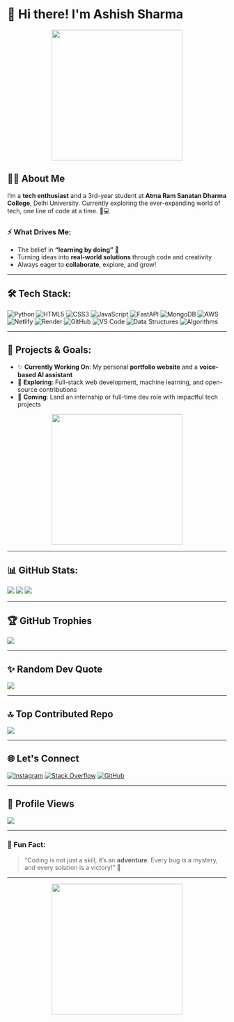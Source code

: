 # 👋 Hi there! I'm **Ashish Sharma** 
<p align="center">
  <img src="https://media0.giphy.com/media/v1.Y2lkPTc5MGI3NjExbDdyamkyNDd2YjNrbnljeHNwNmUycDZ2NjZ2em04enNteHp0OTEzZyZlcD12MV9pbnRlcm5hbF9naWZfYnlfaWQmY3Q9cw/igRW3jH2LcCVzMqi5F/giphy.gif" width="300" />
</p>

## 👨‍💻 About Me

I’m a **tech enthusiast** and a 3rd-year student at **Atma Ram Sanatan Dharma College**, Delhi University. Currently exploring the ever-expanding world of tech, one line of code at a time. 🧠💻

### ⚡️ What Drives Me:
- The belief in **“learning by doing”** 🔁
- Turning ideas into **real-world solutions** through code and creativity
- Always eager to **collaborate**, explore, and grow!

---

## 🛠️ Tech Stack:
![Python](https://img.shields.io/badge/python-%2314354C.svg?style=plastic&logo=python&logoColor=white)
![HTML5](https://img.shields.io/badge/html5-%23E34F26.svg?style=plastic&logo=html5&logoColor=white)
![CSS3](https://img.shields.io/badge/css3-%231572B6.svg?style=plastic&logo=css3&logoColor=white)
![JavaScript](https://img.shields.io/badge/javascript-%23F7DF1E.svg?style=plastic&logo=javascript&logoColor=black)
![FastAPI](https://img.shields.io/badge/FastAPI-009688?style=flat&logo=fastapi&logoColor=white)
![MongoDB](https://img.shields.io/badge/MongoDB-47A248?style=flat&logo=mongodb&logoColor=white)
![AWS](https://img.shields.io/badge/AWS-232F3E?style=flat&logo=amazon-aws&logoColor=white)
![Netlify](https://img.shields.io/badge/Netlify-00C7B7?style=flat&logo=netlify&logoColor=white)
![Render](https://img.shields.io/badge/Render-46E3B7?style=flat&logo=render&logoColor=black)
![GitHub](https://img.shields.io/badge/github-%23121011.svg?style=plastic&logo=github&logoColor=white)
![VS Code](https://img.shields.io/badge/VS%20Code-%23007ACC.svg?style=plastic&logo=visual-studio-code&logoColor=white)
![Data Structures](https://img.shields.io/badge/Data%20Structures-%23FF6F61.svg?style=plastic)
![Algorithms](https://img.shields.io/badge/Algorithms-%234CAF50.svg?style=plastic)

---

## 🚀 Projects & Goals:
- ✨ **Currently Working On**: My personal **portfolio website** and a **voice-based AI assistant**
- 🧠 **Exploring**: Full-stack web development, machine learning, and open-source contributions
- 🎯 **Coming**: Land an internship or full-time dev role with impactful tech projects

<p align="center">
  <img src="https://media4.giphy.com/media/v1.Y2lkPTc5MGI3NjExMDA3Y2ozbzhpeDViN2tlbWtnZzBsbTRqN3hpajY5NG5sMDZxd3R4ayZlcD12MV9pbnRlcm5hbF9naWZfYnlfaWQmY3Q9cw/f7omQNmgiyjj5sffvZ/giphy.gif" width="300" />
</p>

---

## 📊 GitHub Stats:
![](https://github-readme-stats.vercel.app/api?username=Ai-ash&theme=tokyonight&hide_border=false&include_all_commits=true&count_private=true)
![](https://github-readme-streak-stats.herokuapp.com/?user=Ai-ash&theme=tokyonight&hide_border=false)
![](https://github-readme-stats.vercel.app/api/top-langs/?username=Ai-ash&theme=tokyonight&hide_border=false&layout=compact)

---

## 🏆 GitHub Trophies
![](https://github-profile-trophy.vercel.app/?username=Ai-ash&theme=tokyonight&no-frame=false&no-bg=true&margin-w=4)

---

## ✨ Random Dev Quote

![](https://quotes-github-readme.vercel.app/api?type=horizontal&theme=merko)

---

## 🔝 Top Contributed Repo
![](https://github-contributor-stats.vercel.app/api?username=Ai-ash&limit=5&theme=tokyonight&combine_all_yearly_contributions=true)

---

## 🌐 Let's Connect

[![Instagram](https://img.shields.io/badge/Instagram-%23E4405F.svg?logo=Instagram&logoColor=white)](https://instagram.com/0.ashish.0)
[![Stack Overflow](https://img.shields.io/badge/-Stackoverflow-FE7A16?logo=stack-overflow&logoColor=white)](https://stackoverflow.com/users/17043304)
[![GitHub](https://img.shields.io/badge/GitHub-%23121011.svg?logo=github&logoColor=white)](https://github.com/Ai-ash)

---

## 👀 Profile Views
![](https://komarev.com/ghpvc/?username=AI-ash&color=blue)

---

### 💬 Fun Fact:
> “Coding is not just a skill, it’s an **adventure**. Every bug is a mystery, and every solution is a victory!” 🎯

---
<p align="center">
  <img src="https://media4.giphy.com/media/v1.Y2lkPTc5MGI3NjExdHk5dTI3d3gxcHk3MjU4OHBhbmE5NWw0ODZ2NndsN2QwaGw3cGdlZCZlcD12MV9pbnRlcm5hbF9naWZfYnlfaWQmY3Q9cw/MbCh4dn4bUq1JZdtEz/giphy.gif" width="300" />
</p>

